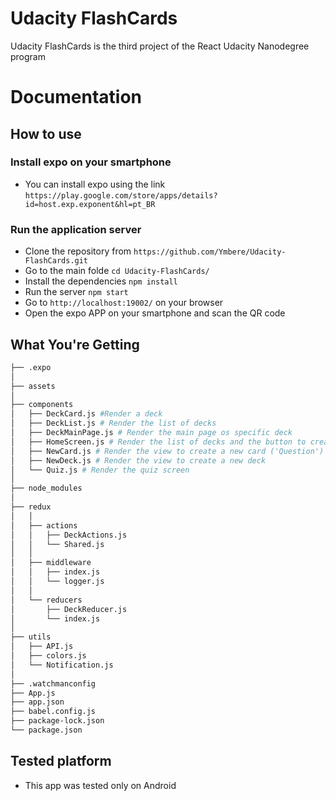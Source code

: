 # Udacity FlashCards
Udacity FlashCards is the third project of the React Udacity Nanodegree program
# Documentation

## How to use

### Install expo on your smartphone

* You can install expo using the link `https://play.google.com/store/apps/details?id=host.exp.exponent&hl=pt_BR`

### Run the application server

* Clone the repository from `https://github.com/Ymbere/Udacity-FlashCards.git`
* Go to the main folde `cd Udacity-FlashCards/`
* Install the dependencies `npm install`
* Run the server `npm start`
* Go to `http://localhost:19002/` on your browser
* Open the expo APP on your smartphone and scan the QR code

## What You're Getting
```bash
├── .expo
│
├── assets
│
├── components
│   ├── DeckCard.js #Render a deck
│   ├── DeckList.js # Render the list of decks
│   ├── DeckMainPage.js # Render the main page os specific deck
│   ├── HomeScreen.js # Render the list of decks and the button to create a new deck
│   ├── NewCard.js # Render the view to create a new card ('Question')
│   ├── NewDeck.js # Render the view to create a new deck
│   └── Quiz.js # Render the quiz screen
│
├── node_modules
│
├── redux
│   │
│   ├── actions
│   │   ├── DeckActions.js
│   │   └── Shared.js
│   │
│   ├── middleware
│   │   ├── index.js
│   │   └── logger.js
│   │
│   └── reducers
│       ├── DeckReducer.js
│       └── index.js
│
├── utils
│   ├── API.js
│   ├── colors.js
│   └── Notification.js
│
├── .watchmanconfig
├── App.js
├── app.json
├── babel.config.js
├── package-lock.json
└── package.json
```

## Tested platform
* This app was tested only on Android
